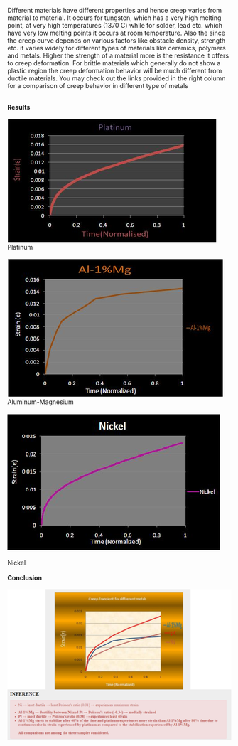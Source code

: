 Different materials have different properties and hence creep varies from material to material. It occurs for tungsten, which has a very high melting point, at very high temperatures (1370 C) while for solder, lead etc. which have very low melting points it occurs at room temperature. Also the since the creep curve depends on various factors like obstacle density, strength etc. it varies widely for different types of materials like ceramics, polymers and metals. Higher the strength of a material more is the resistance it offers to creep deformation. For brittle materials which generally do not show a plastic region the creep deformation behavior will be much different from ductile materials. You may check out the links provided in the right column for a comparison of creep behavior in different type of metals<br><br>

<b>Results</b><br><br>
<img src="images/platinum.jpg"><br>
Platinum<br><br>
<img src="images/aluminium.jpg"><br>
Aluminum-Magnesium<br><br>
<img src="images/nickel.jpg"><br><br>
Nickel<br><br>
<b>Conclusion</b><br><br>
<img src="images/micro3.jpg"><br>
